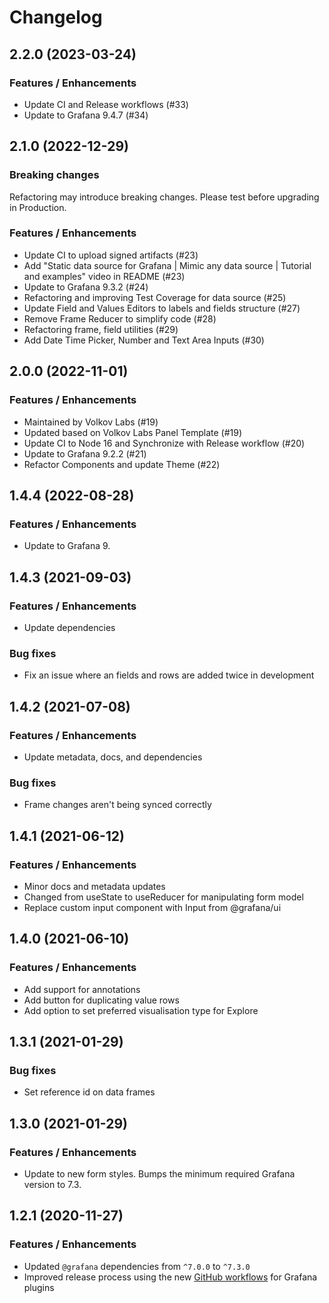 # Changelog

## 2.2.0 (2023-03-24)

### Features / Enhancements

- Update CI and Release workflows (#33)
- Update to Grafana 9.4.7 (#34)

## 2.1.0 (2022-12-29)

### Breaking changes

Refactoring may introduce breaking changes. Please test before upgrading in Production.

### Features / Enhancements

- Update CI to upload signed artifacts (#23)
- Add "Static data source for Grafana | Mimic any data source | Tutorial and examples" video in README (#23)
- Update to Grafana 9.3.2 (#24)
- Refactoring and improving Test Coverage for data source (#25)
- Update Field and Values Editors to labels and fields structure (#27)
- Remove Frame Reducer to simplify code (#28)
- Refactoring frame, field utilities (#29)
- Add Date Time Picker, Number and Text Area Inputs (#30)

## 2.0.0 (2022-11-01)

### Features / Enhancements

- Maintained by Volkov Labs (#19)
- Updated based on Volkov Labs Panel Template (#19)
- Update CI to Node 16 and Synchronize with Release workflow (#20)
- Update to Grafana 9.2.2 (#21)
- Refactor Components and update Theme (#22)

## 1.4.4 (2022-08-28)

### Features / Enhancements

- Update to Grafana 9.

## 1.4.3 (2021-09-03)

### Features / Enhancements

- Update dependencies

### Bug fixes

- Fix an issue where an fields and rows are added twice in development

## 1.4.2 (2021-07-08)

### Features / Enhancements

- Update metadata, docs, and dependencies

### Bug fixes

- Frame changes aren't being synced correctly

## 1.4.1 (2021-06-12)

### Features / Enhancements

- Minor docs and metadata updates
- Changed from useState to useReducer for manipulating form model
- Replace custom input component with Input from @grafana/ui

## 1.4.0 (2021-06-10)

### Features / Enhancements

- Add support for annotations
- Add button for duplicating value rows
- Add option to set preferred visualisation type for Explore

## 1.3.1 (2021-01-29)

### Bug fixes

- Set reference id on data frames

## 1.3.0 (2021-01-29)

### Features / Enhancements

- Update to new form styles. Bumps the minimum required Grafana version to 7.3.

## 1.2.1 (2020-11-27)

### Features / Enhancements

- Updated `@grafana` dependencies from `^7.0.0` to `^7.3.0`
- Improved release process using the new [GitHub workflows](https://github.com/grafana/plugin-workflows) for Grafana plugins
